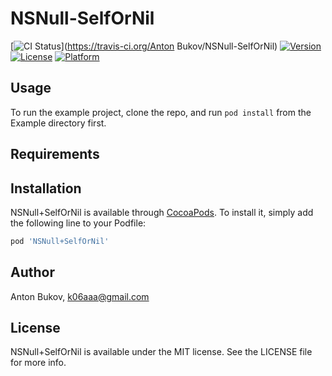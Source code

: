 # NSNull-SelfOrNil

[![CI Status](http://img.shields.io/travis/k06a/NSNull-SelfOrNil.svg?style=flat)](https://travis-ci.org/Anton Bukov/NSNull-SelfOrNil)
[![Version](https://img.shields.io/cocoapods/v/NSNull-SelfOrNil.svg?style=flat)](http://cocoapods.org/pods/NSNull-SelfOrNil)
[![License](https://img.shields.io/cocoapods/l/NSNull-SelfOrNil.svg?style=flat)](http://cocoapods.org/pods/NSNull-SelfOrNil)
[![Platform](https://img.shields.io/cocoapods/p/NSNull-SelfOrNil.svg?style=flat)](http://cocoapods.org/pods/NSNull-SelfOrNil)

## Usage

To run the example project, clone the repo, and run `pod install` from the Example directory first.

## Requirements

## Installation

NSNull+SelfOrNil is available through [CocoaPods](http://cocoapods.org). To install
it, simply add the following line to your Podfile:

```ruby
pod 'NSNull+SelfOrNil'
```

## Author

Anton Bukov, k06aaa@gmail.com

## License

NSNull+SelfOrNil is available under the MIT license. See the LICENSE file for more info.
